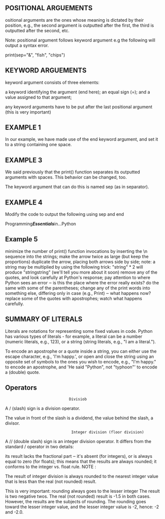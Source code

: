## POSITIONAL ARGUEMENTS
ositional arguments are the ones whose meaning is dictated by their position, e.g., the second argument is outputted after the first, the third is outputted after the second, etc.

Note:  positional argument follows keyword argument e.g the following will output a syntax error.

print(sep="&", "fish", "chips")


## KEYWORD ARGUEMENTS
 keyword argument consists of three elements:

 a keyword identifying the argument (end here);
 an equal sign (=); 
and a value assigned to that argument;

any keyword arguments have to be put after the last positional argument (this is very important)

## EXAMPLE 1

In our example, we have made use of the end keyword argument, and set it to a string containing one space.

## EXAMPLE 3
We said previously that the print() function separates its outputted arguments with spaces. This behavior can be changed, too.

The keyword argument that can do this is named sep (as in separator).
## EXAMPLE 4
Modify the code to output the following  using sep and end 
 
Programming***Essentials***in...Python

## Example 5 


minimize the number of print() function invocations by inserting the \n sequence into the strings;
make the arrow twice as large (but keep the proportions)
duplicate the arrow, placing both arrows side by side; note: a string may be multiplied by using the following trick: "string" * 2 will produce "stringstring" (we'll tell you more about it soon)
remove any of the quotes, and look carefully at Python's response; pay attention to where Python sees an error ‒ is this the place where the error really exists?
do the same with some of the parentheses;
change any of the print words into something else, differing only in case (e.g., Print) ‒ what happens now?
replace some of the quotes with apostrophes; watch what happens carefully.

## SUMMARY OF LITERALS

 Literals are notations for representing some fixed values in code. Python has various types of literals - for example, a literal can be a number (numeric literals, e.g., 123), or a string (string literals, e.g., "I am a literal.").

 To encode an apostrophe or a quote inside a string, you can either use the escape character, e.g., 'I\'m happy.', or open and close the string using an opposite set of symbols to the ones you wish to encode, e.g., "I'm happy." to encode an apostrophe, and 'He said "Python", not "typhoon"' to encode a (double) quote.

 ## Operators 
                                 Divisiob

 A / (slash) sign is a division operator.

The value in front of the slash is a dividend, the value behind the slash, a divisor.

                                  Integer division (floor division)

A // (double slash) sign is an integer division operator. It differs from the standard / operator in two details:

its result lacks the fractional part ‒ it's absent (for integers), or is always equal to zero (for floats); this means that the results are always rounded;
it conforms to the integer vs. float rule.
NOTE :

The result of integer division is always rounded to the nearest integer value that is less than the real (not rounded) result.

This is very important: rounding always goes to the lesser integer
The result is two negative twos. The real (not rounded) result is -1.5 in both cases. However, the results are the subjects of rounding. The rounding goes toward the lesser integer value, and the lesser integer value is -2, hence: -2 and -2.0.
  
